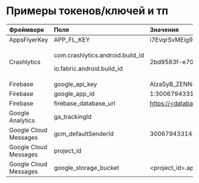 # Примеры токенов/ключей и тп

<table>
  <thead>
    <tr>
      <th style="text-align:left">&#x424;&#x440;&#x435;&#x439;&#x43C;&#x432;&#x43E;&#x440;&#x43A;</th>
      <th
      style="text-align:left">&#x41F;&#x43E;&#x43B;&#x44F;</th>
        <th style="text-align:left">&#x417;&#x43D;&#x430;&#x447;&#x435;&#x43D;&#x438;&#x44F;</th>
    </tr>
  </thead>
  <tbody>
    <tr>
      <td style="text-align:left">AppsFlyerKey</td>
      <td style="text-align:left">APP_FL_KEY</td>
      <td style="text-align:left">i7EvqrSvMEig9UNGJLX2Me</td>
    </tr>
    <tr>
      <td style="text-align:left">Crashlytics</td>
      <td style="text-align:left">
        <p>com.crashlytics.android.build_id</p>
        <p>io.fabric.android.build_id</p>
      </td>
      <td style="text-align:left">2bd9583f-e70b-49ec-b89a-05b922ed6b3a</td>
    </tr>
    <tr>
      <td style="text-align:left">Firebase</td>
      <td style="text-align:left">google_api_key</td>
      <td style="text-align:left">AIzaSyB_ZENN8x8a_4fBvYg_7Rzu0tOkesPEfYc</td>
    </tr>
    <tr>
      <td style="text-align:left">Firebase</td>
      <td style="text-align:left">google_app_id</td>
      <td style="text-align:left">1:300679433148:android:b7f49afbf86533fd</td>
    </tr>
    <tr>
      <td style="text-align:left">Firebase</td>
      <td style="text-align:left">firebase_database_url</td>
      <td style="text-align:left"><a href="https://kitchen-35f77.firebaseio.com">https://&lt;database&gt;.firebaseio.com</a>
      </td>
    </tr>
    <tr>
      <td style="text-align:left">Google Analytics</td>
      <td style="text-align:left">ga_trackingId</td>
      <td style="text-align:left"></td>
    </tr>
    <tr>
      <td style="text-align:left">Google Cloud Messages</td>
      <td style="text-align:left">gcm_defaultSenderId</td>
      <td style="text-align:left">300679433148</td>
    </tr>
    <tr>
      <td style="text-align:left">Google Cloud Messages</td>
      <td style="text-align:left">project_id</td>
      <td style="text-align:left"></td>
    </tr>
    <tr>
      <td style="text-align:left">Google Cloud Messages</td>
      <td style="text-align:left">google_storage_bucket</td>
      <td style="text-align:left">&lt;project_id&gt;.appspot.com</td>
    </tr>
  </tbody>
</table>